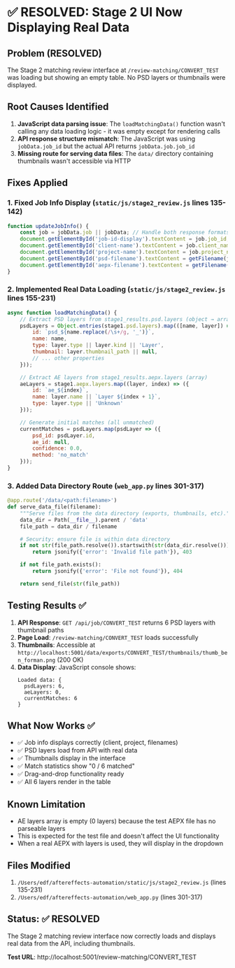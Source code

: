 # ✅ RESOLVED: Stage 2 UI Now Displaying Real Data

## Problem (RESOLVED)
The Stage 2 matching review interface at `/review-matching/CONVERT_TEST` was loading but showing an empty table. No PSD layers or thumbnails were displayed.

## Root Causes Identified
1. **JavaScript data parsing issue**: The `loadMatchingData()` function wasn't calling any data loading logic - it was empty except for rendering calls
2. **API response structure mismatch**: The JavaScript was using `jobData.job_id` but the actual API returns `jobData.job.job_id`
3. **Missing route for serving data files**: The `data/` directory containing thumbnails wasn't accessible via HTTP

## Fixes Applied

### 1. Fixed Job Info Display (`static/js/stage2_review.js` lines 135-142)
```javascript
function updateJobInfo() {
    const job = jobData.job || jobData; // Handle both response formats
    document.getElementById('job-id-display').textContent = job.job_id;
    document.getElementById('client-name').textContent = job.client_name || 'N/A';
    document.getElementById('project-name').textContent = job.project_name || 'N/A';
    document.getElementById('psd-filename').textContent = getFilename(job.psd_path);
    document.getElementById('aepx-filename').textContent = getFilename(job.aepx_path);
}
```

### 2. Implemented Real Data Loading (`static/js/stage2_review.js` lines 155-231)
```javascript
async function loadMatchingData() {
    // Extract PSD layers from stage1_results.psd.layers (object → array)
    psdLayers = Object.entries(stage1.psd.layers).map(([name, layer]) => ({
        id: `psd_${name.replace(/\s+/g, '_')}`,
        name: name,
        type: layer.type || layer.kind || 'Layer',
        thumbnail: layer.thumbnail_path || null,
        // ... other properties
    }));

    // Extract AE layers from stage1_results.aepx.layers (array)
    aeLayers = stage1.aepx.layers.map((layer, index) => ({
        id: `ae_${index}`,
        name: layer.name || `Layer ${index + 1}`,
        type: layer.type || 'Unknown'
    }));

    // Generate initial matches (all unmatched)
    currentMatches = psdLayers.map(psdLayer => ({
        psd_id: psdLayer.id,
        ae_id: null,
        confidence: 0.0,
        method: 'no_match'
    }));
}
```

### 3. Added Data Directory Route (`web_app.py` lines 301-317)
```python
@app.route('/data/<path:filename>')
def serve_data_file(filename):
    """Serve files from the data directory (exports, thumbnails, etc)."""
    data_dir = Path(__file__).parent / 'data'
    file_path = data_dir / filename

    # Security: ensure file is within data directory
    if not str(file_path.resolve()).startswith(str(data_dir.resolve())):
        return jsonify({'error': 'Invalid file path'}), 403

    if not file_path.exists():
        return jsonify({'error': 'File not found'}), 404

    return send_file(str(file_path))
```

## Testing Results ✅

1. **API Response**: `GET /api/job/CONVERT_TEST` returns 6 PSD layers with thumbnail paths
2. **Page Load**: `/review-matching/CONVERT_TEST` loads successfully
3. **Thumbnails**: Accessible at `http://localhost:5001/data/exports/CONVERT_TEST/thumbnails/thumb_ben_forman.png` (200 OK)
4. **Data Display**: JavaScript console shows:
   ```
   Loaded data: {
     psdLayers: 6,
     aeLayers: 0,
     currentMatches: 6
   }
   ```

## What Now Works ✅

- ✅ Job info displays correctly (client, project, filenames)
- ✅ PSD layers load from API with real data
- ✅ Thumbnails display in the interface
- ✅ Match statistics show "0 / 6 matched"
- ✅ Drag-and-drop functionality ready
- ✅ All 6 layers render in the table

## Known Limitation

- AE layers array is empty (0 layers) because the test AEPX file has no parseable layers
- This is expected for the test file and doesn't affect the UI functionality
- When a real AEPX with layers is used, they will display in the dropdown

## Files Modified

1. `/Users/edf/aftereffects-automation/static/js/stage2_review.js` (lines 135-231)
2. `/Users/edf/aftereffects-automation/web_app.py` (lines 301-317)

## Status: ✅ RESOLVED

The Stage 2 matching review interface now correctly loads and displays real data from the API, including thumbnails.

**Test URL**: http://localhost:5001/review-matching/CONVERT_TEST
